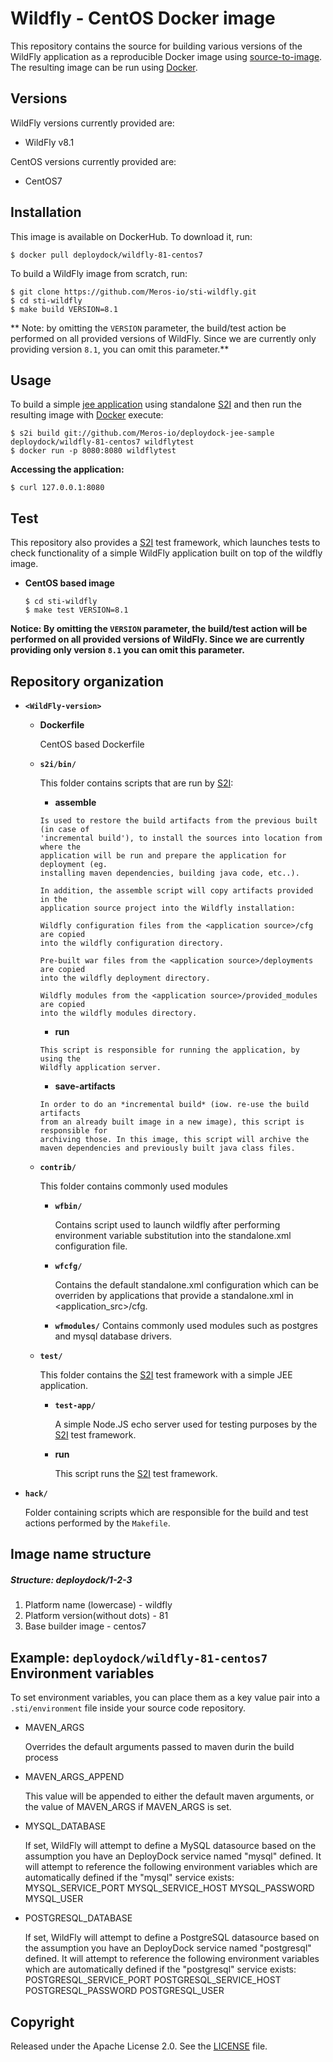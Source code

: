 Wildfly - CentOS Docker image
========================================

This repository contains the source for building various versions of
the WildFly application as a reproducible Docker image using
[source-to-image](https://github.com/Meros-io/source-to-image).
The resulting image can be run using [Docker](http://docker.io).

Versions
---------------
WildFly versions currently provided are:
* WildFly v8.1

CentOS versions currently provided are:
* CentOS7


Installation
---------------

This image is available on DockerHub.  To download it, run:

```
$ docker pull deploydock/wildfly-81-centos7
```

To build a WildFly image from scratch, run:

```
$ git clone https://github.com/Meros-io/sti-wildfly.git
$ cd sti-wildfly
$ make build VERSION=8.1
```

** Note: by omitting the `VERSION` parameter, the build/test action be performed
on all provided versions of WildFly.  Since we are currently only providing
version `8.1`, you can omit this parameter.**

Usage
---------------------
To build a simple [jee application](https://github.com/Meros-io/deploydock-jee-sample)
using standalone [S2I](https://github.com/Meros-io/source-to-image) and then run the
resulting image with [Docker](http://docker.io) execute:

```
$ s2i build git://github.com/Meros-io/deploydock-jee-sample deploydock/wildfly-81-centos7 wildflytest
$ docker run -p 8080:8080 wildflytest
```

**Accessing the application:**
```
$ curl 127.0.0.1:8080
```

Test
---------------------
This repository also provides a [S2I](https://github.com/Meros-io/source-to-image) test framework,
which launches tests to check functionality of a simple WildFly application built on top of the wildfly image.

*  **CentOS based image**

    ```
    $ cd sti-wildfly
    $ make test VERSION=8.1
    ```

**Notice: By omitting the `VERSION` parameter, the build/test action will be performed
on all provided versions of WildFly. Since we are currently providing only version `8.1`
you can omit this parameter.**


Repository organization
------------------------
* **`<WildFly-version>`**

    * **Dockerfile**

        CentOS based Dockerfile

    * **`s2i/bin/`**

        This folder contains scripts that are run by [S2I](https://github.com/Meros-io/source-to-image):

        *   **assemble**

          Is used to restore the build artifacts from the previous built (in case of
          'incremental build'), to install the sources into location from where the
          application will be run and prepare the application for deployment (eg.
          installing maven dependencies, building java code, etc..).

          In addition, the assemble script will copy artifacts provided in the
          application source project into the Wildfly installation:

          Wildfly configuration files from the <application source>/cfg are copied
          into the wildfly configuration directory.

          Pre-built war files from the <application source>/deployments are copied
          into the wildfly deployment directory.

          Wildfly modules from the <application source>/provided_modules are copied
          into the wildfly modules directory.


        *   **run**

          This script is responsible for running the application, by using the
          Wildfly application server.

        *   **save-artifacts**

          In order to do an *incremental build* (iow. re-use the build artifacts
          from an already built image in a new image), this script is responsible for
          archiving those. In this image, this script will archive the
          maven dependencies and previously built java class files.

    * **`contrib/`**

        This folder contains commonly used modules

        * **`wfbin/`**

            Contains script used to launch wildfly after performing environment variable
            substitution into the standalone.xml configuration file.

        * **`wfcfg/`**

            Contains the default standalone.xml configuration which can be overriden by applications
            that provide a standalone.xml in <application_src>/cfg.

        * **`wfmodules/`**
            Contains commonly used modules such as postgres and mysql database drivers.

    * **`test/`**

        This folder contains the [S2I](https://github.com/Meros-io/source-to-image)
        test framework with a simple JEE application.

        * **`test-app/`**

            A simple Node.JS echo server used for testing purposes by the [S2I](https://github.com/Meros-io/source-to-image) test framework.

        * **run**

            This script runs the [S2I](https://github.com/Meros-io/source-to-image) test framework.

* **`hack/`**

    Folder containing scripts which are responsible for the build and test actions performed by the `Makefile`.


Image name structure
------------------------
##### Structure: deploydock/1-2-3

1. Platform name (lowercase) - wildfly
2. Platform version(without dots) - 81
3. Base builder image - centos7

Example: `deploydock/wildfly-81-centos7`
Environment variables
---------------------
To set environment variables, you can place them as a key value pair into a `.sti/environment`
file inside your source code repository.

* MAVEN_ARGS

    Overrides the default arguments passed to maven durin the build process

* MAVEN_ARGS_APPEND

    This value will be appended to either the default maven arguments, or the value of MAVEN_ARGS if MAVEN_ARGS is set.

* MYSQL_DATABASE

    If set, WildFly will attempt to define a MySQL datasource based on the assumption you have an DeployDock service named "mysql" defined.
    It will attempt to reference the following environment variables which are automatically defined if the "mysql" service exists:
    MYSQL_SERVICE_PORT
    MYSQL_SERVICE_HOST
    MYSQL_PASSWORD
    MYSQL_USER

* POSTGRESQL_DATABASE

    If set, WildFly will attempt to define a PostgreSQL datasource based on the assumption you have an DeployDock service named "postgresql" defined.
    It will attempt to reference the following environment variables which are automatically defined if the "postgresql" service exists:
    POSTGRESQL_SERVICE_PORT
    POSTGRESQL_SERVICE_HOST
    POSTGRESQL_PASSWORD
    POSTGRESQL_USER


Copyright
--------------------

Released under the Apache License 2.0. See the [LICENSE](https://github.com/Meros-io/sti-wildfly/blob/master/LICENSE) file.
